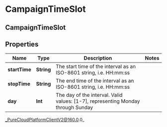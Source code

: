 # CampaignTimeSlot

## CampaignTimeSlot

## Properties

|Name | Type | Description | Notes|
|------------ | ------------- | ------------- | -------------|
| **startTime** | **String** | The start time of the interval as an ISO-8601 string, i.e. HH:mm:ss | |
| **stopTime** | **String** | The end time of the interval as an ISO-8601 string, i.e. HH:mm:ss | |
| **day** | **Int** | The day of the interval. Valid values: [1-7], representing Monday through Sunday | |



_PureCloudPlatformClientV2@160.0.0_
